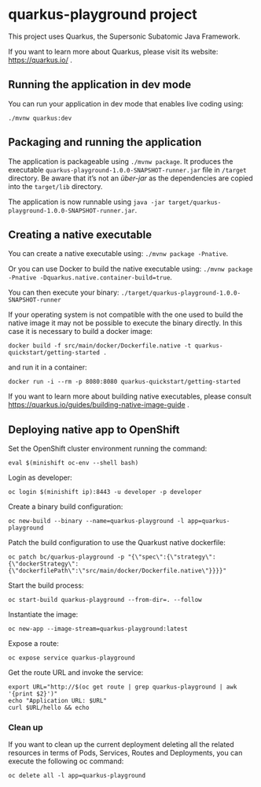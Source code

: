 # quarkus-playground project

This project uses Quarkus, the Supersonic Subatomic Java Framework.

If you want to learn more about Quarkus, please visit its website: https://quarkus.io/ .

## Running the application in dev mode

You can run your application in dev mode that enables live coding using:
```
./mvnw quarkus:dev
```

## Packaging and running the application

The application is packageable using `./mvnw package`.
It produces the executable `quarkus-playground-1.0.0-SNAPSHOT-runner.jar` file in `/target` directory.
Be aware that it’s not an _über-jar_ as the dependencies are copied into the `target/lib` directory.

The application is now runnable using `java -jar target/quarkus-playground-1.0.0-SNAPSHOT-runner.jar`.

## Creating a native executable

You can create a native executable using: `./mvnw package -Pnative`.

Or you can use Docker to build the native executable using: `./mvnw package -Pnative -Dquarkus.native.container-build=true`.

You can then execute your binary: `./target/quarkus-playground-1.0.0-SNAPSHOT-runner`

If your operating system is not compatible with the one used to build the native image it may not be possible to execute the binary directly.
In this case it is necessary to build a docker image:

```
docker build -f src/main/docker/Dockerfile.native -t quarkus-quickstart/getting-started .
```

and run it in a container:

```
docker run -i --rm -p 8080:8080 quarkus-quickstart/getting-started
```

If you want to learn more about building native executables, please consult https://quarkus.io/guides/building-native-image-guide .

## Deploying native app to OpenShift

Set the OpenShift cluster environment running the command:

```
eval $(minishift oc-env --shell bash)
```

Login as developer:

```
oc login $(minishift ip):8443 -u developer -p developer
```

Create a binary build configuration:

```
oc new-build --binary --name=quarkus-playground -l app=quarkus-playground
```

Patch the build configuration to use the Quarkust native dockerfile:

```
oc patch bc/quarkus-playground -p "{\"spec\":{\"strategy\":{\"dockerStrategy\":{\"dockerfilePath\":\"src/main/docker/Dockerfile.native\"}}}}"
```

Start the build process:

```
oc start-build quarkus-playground --from-dir=. --follow
```

Instantiate the image:

```
oc new-app --image-stream=quarkus-playground:latest
```

Expose a route:

```
oc expose service quarkus-playground
```

Get the route URL and invoke the service:

```
export URL="http://$(oc get route | grep quarkus-playground | awk '{print $2}')"
echo "Application URL: $URL"
curl $URL/hello && echo
```

### Clean up

If you want to clean up the current deployment deleting all the related resources in terms of Pods, Services, Routes and Deployments, you can execute the following oc command:

```
oc delete all -l app=quarkus-playground
```
